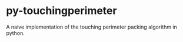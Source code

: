 # py-touchingperimeter
A naive implementation of the touching perimeter packing algorithm in python.
